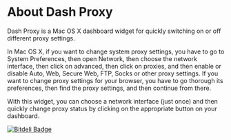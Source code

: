 About Dash Proxy
================

Dash Proxy is a Mac OS X dashboard widget for quickly switching on or off different proxy settings.

In Mac OS X, if you want to change system proxy settings, you have to go to System Preferences, then open Network, then choose the network interface, then click on advanced, then click on proxies, and then enable or disable Auto, Web, Secure Web, FTP, Socks or other proxy settings. If you want to change proxy settings for your browser, you have to go thorough its preferences, then find the proxy settings, and then continue from there.

With this widget, you can choose a network interface (just once) and then quickly change proxy status by clicking on the appropriate button on your dashboard.


[![Bitdeli Badge](https://d2weczhvl823v0.cloudfront.net/behrang/dash-proxy/trend.png)](https://bitdeli.com/free "Bitdeli Badge")

